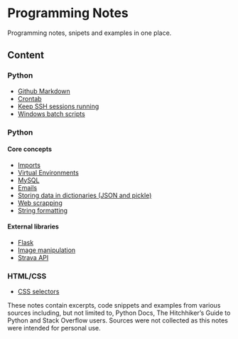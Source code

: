 # Programming Notes
Programming notes, snipets and examples in one place.

## Content

### Python
* [Github Markdown](https://github.com/adam-p/markdown-here/wiki/Markdown-Cheatsheet)
* [Crontab](/general/crontab.md)
* [Keep SSH sessions running](/general/keep-ssh-running.md)
* [Windows batch scripts](/general/batch-script.md)

### Python

#### Core concepts
* [Imports](/python/imports.md)
* [Virtual Environments](/python/virtual-environments.md)
* [MySQL](/python/mysql.md)
* [Emails](/python/email.md)
* [Storing data in dictionaries (JSON and pickle)](/python/store-dicts.md)
* [Web scrapping](/python/web-scrapping.md)
* [String formatting](/python/string-formatting.md)


#### External libraries
* [Flask](/python/flask.md)
* [Image manipulation](/python/image-manipulation.md)
* [Strava API](/python/stravalib.md)

### HTML/CSS
* [CSS selectors](/html-css/css-selectors.md)

These notes contain excerpts, code snippets and examples from various sources including, but not limited to, Python Docs, The Hitchhiker’s Guide to Python and Stack Overflow users. Sources were not collected as this notes were intended for personal use.
